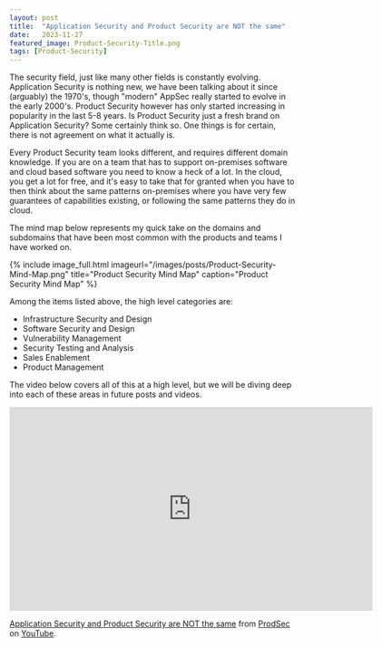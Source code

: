 ```yaml
---
layout: post
title:  "Application Security and Product Security are NOT the same"
date:   2023-11-27
featured_image: Product-Security-Title.png
tags: [Product-Security]
---
```


The security field, just like many other fields is constantly evolving. Application Security is nothing new, we have been talking about it since (arguably) the 1970's, though "modern" AppSec really started to evolve in the early 2000's. Product Security however has only started increasing in popularity in the last 5-8 years. Is Product Security just a fresh brand on Application Security? Some certainly think so. One things is for certain, there is not agreement on what it actually is. 

<!--more-->

Every Product Security team looks different, and requires different domain knowledge. If you are on a team that has to support on-premises software and cloud based software you need to know a heck of a lot. In the cloud, you get a lot for free, and it's easy to take that for granted when you have to then think about the same patterns on-premises where you have very few guarantees of capabilities existing, or following the same patterns they do in cloud.

The mind map below represents my quick take on the domains and subdomains that have been most common with the products and teams I have worked on.

{% include image_full.html imageurl="/images/posts/Product-Security-Mind-Map.png" title="Product Security Mind Map" caption="Product Security Mind Map" %}

Among the items listed above, the high level categories are:
* Infrastructure Security and Design
* Software Security and Design
* Vulnerability Management
* Security Testing and Analysis
* Sales Enablement
* Product Management

The video below covers all of this at a high level, but we will be diving deep into each of these areas in future posts and videos.

<iframe src="https://www.youtube.com/embed/T3HzTOCv8HA?si=TcqPCbu_69LzM-D8" width="640" height="360" frameborder="0" webkitallowfullscreen mozallowfullscreen allowfullscreen></iframe>
<p><a href="https://youtu.be/T3HzTOCv8HA">Application Security and Product Security are NOT the same</a> from <a href="https://www.youtube.com/@ProductSecurity">ProdSec</a> on <a href="https://youtube.com">YouTube</a>.</p>

